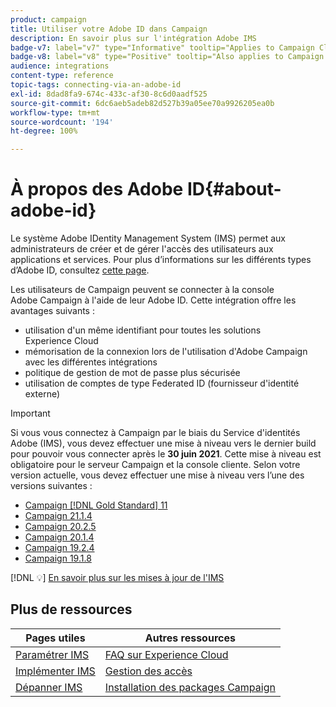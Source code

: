 ```yaml
---
product: campaign
title: Utiliser votre Adobe ID dans Campaign
description: En savoir plus sur l'intégration Adobe IMS
badge-v7: label="v7" type="Informative" tooltip="Applies to Campaign Classic v7"
badge-v8: label="v8" type="Positive" tooltip="Also applies to Campaign v8"
audience: integrations
content-type: reference
topic-tags: connecting-via-an-adobe-id
exl-id: 8dad8fa9-674c-433c-af30-8c6d0aadf525
source-git-commit: 6dc6aeb5adeb82d527b39a05ee70a9926205ea0b
workflow-type: tm+mt
source-wordcount: '194'
ht-degree: 100%

---
```


# À propos des Adobe ID{#about-adobe-id}



Le système Adobe IDentity Management System (IMS) permet aux administrateurs de créer et de gérer l&#39;accès des utilisateurs aux applications et services. Pour plus d’informations sur les différents types d’Adobe ID, consultez [cette page](https://helpx.adobe.com/fr/enterprise/using/identity.html).

Les utilisateurs de Campaign peuvent se connecter à la console Adobe Campaign à l&#39;aide de leur Adobe ID. Cette intégration offre les avantages suivants :

* utilisation d&#39;un même identifiant pour toutes les solutions Experience Cloud
* mémorisation de la connexion lors de l&#39;utilisation d&#39;Adobe Campaign avec les différentes intégrations
* politique de gestion de mot de passe plus sécurisée
* utilisation de comptes de type Federated ID (fournisseur d&#39;identité externe)


>[!IMPORTANT]
>
>Si vous vous connectez à Campaign par le biais du Service d&#39;identités Adobe (IMS), vous devez effectuer une mise à niveau vers le dernier build pour pouvoir vous connecter après le **30 juin 2021**. Cette mise à niveau est obligatoire pour le serveur Campaign et la console cliente. Selon votre version actuelle, vous devez effectuer une mise à niveau vers l’une des versions suivantes :
>
> * [Campaign [!DNL Gold Standard] 11](../../rn/using/gold-standard.md)
> * [Campaign 21.1.4](../../rn/using/latest-release.md)
> * [Campaign 20.2.5](../../rn/using/release--2020.md#release-20-2-5-build-9188)
> * [Campaign 20.1.4](../../rn/using/release--2020.md#release-20-1-4-build-9126)
> * [Campaign 19.2.4](../../rn/using/release--2019.md#release-19-2-4-build-9082)
> * [Campaign 19.1.8](../../rn/using/release--2019.md#release-19-1-8-build-9039)
>
> [!DNL :bulb:] [En savoir plus sur les mises à jour de l&#39;IMS](../../technotes/using/ims-updates.md)

## Plus de ressources

| Pages utiles | Autres ressources |
|---|---|
| [Paramétrer IMS](../../integrations/using/configuring-ims.md) | [FAQ sur Experience Cloud](https://experienceleague.adobe.com/docs/core-services/interface/manage-users-and-products/faq.html?lang=fr) |
| [Implémenter IMS](../../integrations/using/implementing-ims.md) | [Gestion des accès](../../platform/using/access-management.md) |
| [Dépanner IMS](../../integrations/using/ims-troubleshooting.md) | [Installation des packages Campaign](../../installation/using/installing-campaign-standard-packages.md) |
